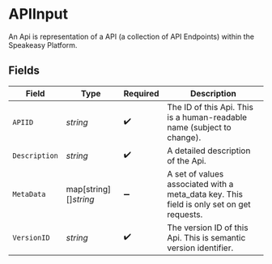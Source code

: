 # APIInput

An Api is representation of a API (a collection of API Endpoints) within the Speakeasy Platform.


## Fields

| Field                                                                                    | Type                                                                                     | Required                                                                                 | Description                                                                              |
| ---------------------------------------------------------------------------------------- | ---------------------------------------------------------------------------------------- | ---------------------------------------------------------------------------------------- | ---------------------------------------------------------------------------------------- |
| `APIID`                                                                                  | *string*                                                                                 | :heavy_check_mark:                                                                       | The ID of this Api. This is a human-readable name (subject to change).                   |
| `Description`                                                                            | *string*                                                                                 | :heavy_check_mark:                                                                       | A detailed description of the Api.                                                       |
| `MetaData`                                                                               | map[string][]*string*                                                                    | :heavy_minus_sign:                                                                       | A set of values associated with a meta_data key. This field is only set on get requests. |
| `VersionID`                                                                              | *string*                                                                                 | :heavy_check_mark:                                                                       | The version ID of this Api. This is semantic version identifier.                         |